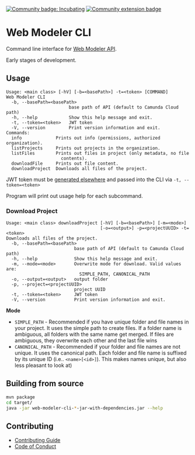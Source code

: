 [![Community badge: Incubating](https://img.shields.io/badge/Lifecycle-Incubating-blue)](https://github.com/Camunda-Community-Hub/community/blob/main/extension-lifecycle.md#incubating-)
[![Community extension badge](https://img.shields.io/badge/Community%20Extension-An%20open%20source%20community%20maintained%20project-FF4700)](https://github.com/camunda-community-hub/community)

# Web Modeler CLI

Command line interface for [Web Modeler API](https://docs.camunda.io/docs/next/apis-clients/web-modeler-api/).

Early stages of development.

## Usage

```
Usage: <main class> [-hV] [-b=<basePath>] -t=<token> [COMMAND]
Web Modeler CLI
  -b, --basePath=<basePath>
                        base path of API (default to Camunda Cloud path)
  -h, --help            Show this help message and exit.
  -t, --token=<token>   JWT token
  -V, --version         Print version information and exit.
Commands:
  info             Prints out info (permissions, authorized organization).
  listProjects     Prints out projects in the organization.
  listFiles        Prints out files in project (only metadata, no file
                     contents).
  downloadFile     Prints out file content.
  downloadProject  Downloads all files of the project.
```

JWT token must be [generated elsewhere](https://docs.camunda.io/docs/next/apis-clients/web-modeler-api/#authentication) and passed into the CLI via `-t, --token=<token>`

Program will print out usage help for each subcommand.

### Download Project

```
Usage: <main class> downloadProject [-hV] [-b=<basePath>] [-m=<mode>]
                                    [-o=<output>] -p=<projectUUID> -t=<token>
Downloads all files of the project.
  -b, --basePath=<basePath>
                          base path of API (default to Camunda Cloud path)
  -h, --help              Show this help message and exit.
  -m, --mode=<mode>       Overwrite mode for download. Valid values are:
                            SIMPLE_PATH, CANONICAL_PATH
  -o, --output=<output>   output folder
  -p, --project=<projectUUID>
                          project UUID
  -t, --token=<token>     JWT token
  -V, --version           Print version information and exit.
```

**Mode**

* `SIMPLE_PATH` - Recommended if you have unique folder and file names in your project. It uses the simple path to
  create files. If a folder name is ambiguous, all folders with the same name get merged. If files are ambiguous, they
  overwrite each other and the last file wins
* `CANONICAL_PATH` - Recommended if your folder and file names are not unique. It uses the canonical path. Each folder
  and file name is suffixed by its unique ID (i.e.. `<name>[<id>]`). This makes names unique, but also less pleasant to
  look at)

## Building from source

```sh
mvn package
cd target/
java -jar web-modeler-cli-*-jar-with-dependencies.jar --help
```

## Contributing

* [Contributing Guide](./CONTRIBUTING.md)
* [Code of Conduct](./CODE_OF_CONDUCT.md)

